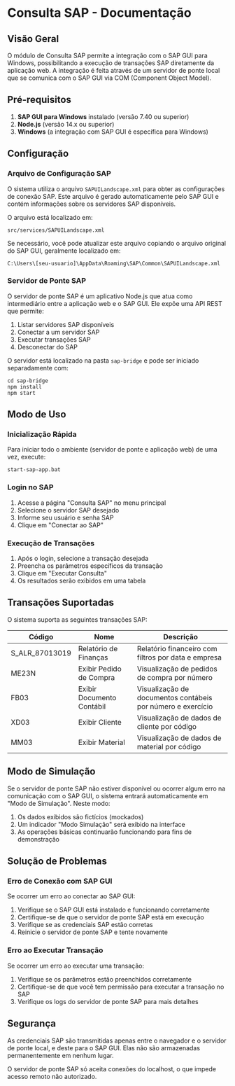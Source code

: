 # Consulta SAP - Documentação

## Visão Geral

O módulo de Consulta SAP permite a integração com o SAP GUI para Windows, possibilitando a execução de transações SAP diretamente da aplicação web. A integração é feita através de um servidor de ponte local que se comunica com o SAP GUI via COM (Component Object Model).

## Pré-requisitos

1. **SAP GUI para Windows** instalado (versão 7.40 ou superior)
2. **Node.js** (versão 14.x ou superior)
3. **Windows** (a integração com SAP GUI é específica para Windows)

## Configuração

### Arquivo de Configuração SAP

O sistema utiliza o arquivo `SAPUILandscape.xml` para obter as configurações de conexão SAP. Este arquivo é gerado automaticamente pelo SAP GUI e contém informações sobre os servidores SAP disponíveis.

O arquivo está localizado em:
```
src/services/SAPUILandscape.xml
```

Se necessário, você pode atualizar este arquivo copiando o arquivo original do SAP GUI, geralmente localizado em:
```
C:\Users\[seu-usuario]\AppData\Roaming\SAP\Common\SAPUILandscape.xml
```

### Servidor de Ponte SAP

O servidor de ponte SAP é um aplicativo Node.js que atua como intermediário entre a aplicação web e o SAP GUI. Ele expõe uma API REST que permite:

1. Listar servidores SAP disponíveis
2. Conectar a um servidor SAP
3. Executar transações SAP
4. Desconectar do SAP

O servidor está localizado na pasta `sap-bridge` e pode ser iniciado separadamente com:

```
cd sap-bridge
npm install
npm start
```

## Modo de Uso

### Inicialização Rápida

Para iniciar todo o ambiente (servidor de ponte e aplicação web) de uma vez, execute:

```
start-sap-app.bat
```

### Login no SAP

1. Acesse a página "Consulta SAP" no menu principal
2. Selecione o servidor SAP desejado
3. Informe seu usuário e senha SAP
4. Clique em "Conectar ao SAP"

### Execução de Transações

1. Após o login, selecione a transação desejada
2. Preencha os parâmetros específicos da transação
3. Clique em "Executar Consulta"
4. Os resultados serão exibidos em uma tabela

## Transações Suportadas

O sistema suporta as seguintes transações SAP:

| Código | Nome | Descrição |
|--------|------|-----------|
| S_ALR_87013019 | Relatório de Finanças | Relatório financeiro com filtros por data e empresa |
| ME23N | Exibir Pedido de Compra | Visualização de pedidos de compra por número |
| FB03 | Exibir Documento Contábil | Visualização de documentos contábeis por número e exercício |
| XD03 | Exibir Cliente | Visualização de dados de cliente por código |
| MM03 | Exibir Material | Visualização de dados de material por código |

## Modo de Simulação

Se o servidor de ponte SAP não estiver disponível ou ocorrer algum erro na comunicação com o SAP GUI, o sistema entrará automaticamente em "Modo de Simulação". Neste modo:

1. Os dados exibidos são fictícios (mockados)
2. Um indicador "Modo Simulação" será exibido na interface
3. As operações básicas continuarão funcionando para fins de demonstração

## Solução de Problemas

### Erro de Conexão com SAP GUI

Se ocorrer um erro ao conectar ao SAP GUI:

1. Verifique se o SAP GUI está instalado e funcionando corretamente
2. Certifique-se de que o servidor de ponte SAP está em execução
3. Verifique se as credenciais SAP estão corretas
4. Reinicie o servidor de ponte SAP e tente novamente

### Erro ao Executar Transação

Se ocorrer um erro ao executar uma transação:

1. Verifique se os parâmetros estão preenchidos corretamente
2. Certifique-se de que você tem permissão para executar a transação no SAP
3. Verifique os logs do servidor de ponte SAP para mais detalhes

## Segurança

As credenciais SAP são transmitidas apenas entre o navegador e o servidor de ponte local, e deste para o SAP GUI. Elas não são armazenadas permanentemente em nenhum lugar.

O servidor de ponte SAP só aceita conexões do localhost, o que impede acesso remoto não autorizado. 